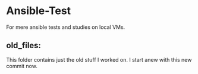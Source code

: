 # Ansible-Test

For mere ansible tests and studies on local VMs.


## old_files:
This folder contains just the old stuff I worked on. I start anew with this new commit now.

